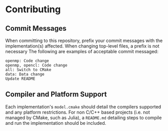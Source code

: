 # Contributing

## Commit Messages

When committing to this repository, prefix your commit messages with the implementation(s) affected.
When changing top-level files, a prefix is not necessary The following are examples of acceptable
commit messaged:

    openmp: Code change
    openmp, opencl: Code change
    all: Switch to CMake
    data: Data change
    Update README

## Compiler and Platform Support

Each implementation's `model.cmake` should detail the compilers supported and any platform
restrictions. For non C/C++ based projects (i.e. not managed by CMake, such as Julia), a `README.md`
detailing steps to compile and run the implementation should be included. 

